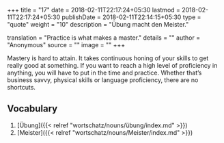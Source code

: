 +++
title        = "17"
date         = 2018-02-11T22:17:24+05:30
lastmod      = 2018-02-11T22:17:24+05:30
publishDate  = 2018-02-11T22:14:15+05:30
type         = "quote"
weight       = "10"
description  = "Übung macht den Meister."

translation  = "Practice is what makes a master."
details      = ""
author       = "Anonymous"
source       = ""
image        = ""
+++

Mastery is hard to attain. It takes continuous honing of your skills to get really good at something. If you want to reach a high level of proficiency in anything, you will have to put in the time and practice. Whether that’s business savvy, physical skills or language proficiency, there are no shortcuts.

## Vocabulary
1. [Übung]({{< relref "wortschatz/nouns/übung/index.md" >}})
2. [Meister]({{< relref "wortschatz/nouns/Meister/index.md" >}})
